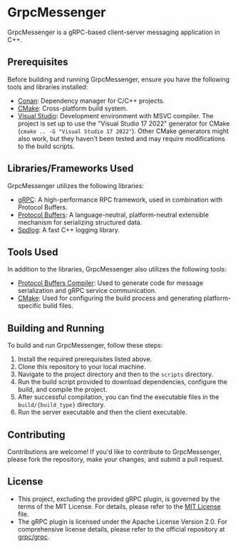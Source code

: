 # GrpcMessenger

GrpcMessenger is a gRPC-based client-server messaging application in C++.

## Prerequisites

Before building and running GrpcMessenger, ensure you have the following tools and libraries installed:

- [Conan](https://conan.io/): Dependency manager for C/C++ projects.
- [CMake](https://cmake.org/): Cross-platform build system.
- [Visual Studio](https://visualstudio.microsoft.com/): Development environment with MSVC compiler. The project is set up to use the "Visual Studio 17 2022" generator for CMake (`cmake .. -G "Visual Studio 17 2022"`). Other CMake generators might also work, but they haven't been tested and may require modifications to the build scripts.

## Libraries/Frameworks Used

GrpcMessenger utilizes the following libraries:

- [gRPC](https://grpc.io/): A high-performance RPC framework, used in combination with Protocol Buffers.
- [Protocol Buffers](https://developers.google.com/protocol-buffers): A language-neutral, platform-neutral extensible mechanism for serializing structured data.
- [Spdlog](https://github.com/gabime/spdlog): A fast C++ logging library.

## Tools Used

In addition to the libraries, GrpcMessenger also utilizes the following tools:

- [Protocol Buffers Compiler](https://developers.google.com/protocol-buffers): Used to generate code for message serialization and gRPC service communication.
- [CMake](https://cmake.org/): Used for configuring the build process and generating platform-specific build files.

## Building and Running

To build and run GrpcMessenger, follow these steps:

1. Install the required prerequisites listed above.
2. Clone this repository to your local machine.
3. Navigate to the project directory and then to the `scripts` directory.
4. Run the build script provided to download dependencies, configure the build, and compile the project.
5. After successful compilation, you can find the executable files in the `build/{build_type}` directory.
6. Run the server executable and then the client executable.

## Contributing

Contributions are welcome! If you'd like to contribute to GrpcMessenger, please fork the repository, make your changes, and submit a pull request.

## License

- This project, excluding the provided gRPC plugin, is governed by the terms of the MIT License. For details, please refer to the [MIT License](LICENSE) file.
- The gRPC plugin is licensed under the Apache License Version 2.0. For comprehensive license details, please refer to the official repository at [grpc/grpc](https://github.com/grpc/grpc).
